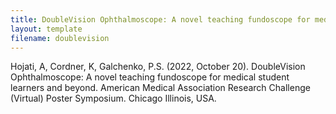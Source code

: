 ```yaml
---
title: DoubleVision Ophthalmoscope: A novel teaching fundoscope for medical student learners and beyond.
layout: template
filename: doublevision
---
```



Hojati, A, Cordner, K, Galchenko, P.S. (2022, October 20). DoubleVision Ophthalmoscope: A novel teaching fundoscope for medical student learners and beyond. American Medical Association Research Challenge (Virtual) Poster Symposium. Chicago Illinois, USA.
